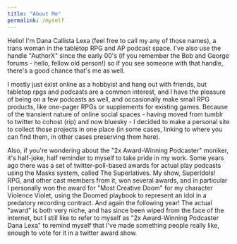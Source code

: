 ```yaml
---
title: "About Me"
permalink: /myself
---
```


Hello! I'm Dana Callista Lexa (feel free to call my any of those names), a trans woman in the tabletop RPG and AP podcast space. I've also use the handle "AuthorX" since the early 00's (if you remember the Bob and George forums - hello, fellow old person!) so if you see someone with that handle, there's a good chance that's me as well.

I mostly just exist online as a hobbyist and hang out with friends, but tabletop rpgs and podcasts are a common interest, and I have the pleasure of being on a few podcasts as well, and occasionally make small RPG products, like one-pager RPGs or supplements for existing games. Because of the transient nature of online social spaces - having moved from tumblr to twitter to cohost (rip) and now bluesky - I decided to make a personal site to collect those projects in one place (in some cases, linking to where you can find them, in other cases preserving them here).

Also, if you're wondering about the "2x Award-Winning Podcaster" moniker, it's half-joke, half reminder to myself to take pride in my work. Some years ago there was a set of twitter-poll-based awards for actual play podcasts using the Masks system, called The Superlatives. My show, SuperIdols! RPG, and other cast members from it, won several awards, and in particular I personally won the award for "Most Creative Doom" for my character Violence Violet, using the Doomed playbook to represent an idol in a predatory recording contract. And again the following year! The actual "award" is both very niche, and has since been wiped from the face of the internet, but I still like to refer to myself as "2x Award-Winning Podcaster Dana Lexa" to remind myself that I've made something people really like, enough to vote for it in a twitter award show.